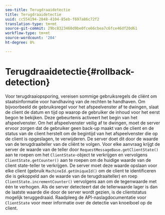 ```yaml
---
seo-title: Terugdraaidetectie
title: Terugdraaidetectie
uuid: cc554194-2848-4104-85eb-f697a86c72f2
translation-type: tm+mt
source-git-commit: 29bc8323460d9be0fce66cbea7c6fce46df20d61
workflow-type: tm+mt
source-wordcount: '204'
ht-degree: 0%

---
```



# Terugdraaidetectie{#rollback-detection}

Voor terugdraaiopsporing, vereisen sommige gebruiksregels de cliënt om staatsinformatie voor handhaving van de rechten te handhaven. Om bijvoorbeeld de gebruiksregel voor het afspeelvenster af te dwingen, slaat de client de datum en tijd op waarop de gebruiker de inhoud voor het eerst begon te bekijken. Deze gebeurtenis activeert het begin van het afspeelvenster. Om het afspeelvenster veilig af te dwingen, moet de server ervoor zorgen dat de gebruiker geen back-up maakt van de client en de status van de client herstelt om de begintijd van het afspeelvenster die op de client is opgeslagen, te verwijderen. De server doet dit door de waarde van de terugdraaiteller van de cliënt te volgen. Voor elke aanvraag krijgt de server de waarde van de teller door `RequestMessageBase.getClientState()` aan te roepen om het `ClientState`-object te verkrijgen en vervolgens `ClientState.getCounter()` aan te roepen om de huidige waarde van de client state-teller te verkrijgen. De server moet deze waarde opslaan voor elke client (gebruik `MachineId.getUniqueId()` om de client te identificeren die is gekoppeld aan de waarde van de terugdraaiteller) en roep `ClientState.incrementCounter()` vervolgens aan om de tegenwaarde met één te verhogen. Als de server detecteert dat de tellerwaarde lager is dan de laatste waarde die door de server wordt gezien, is de clientstatus mogelijk teruggedraaid. Raadpleeg de API-naslagdocumentatie voor `ClientState` voor meer informatie over de detectie van knoeiboel op de client.
